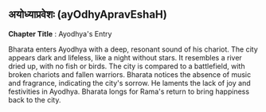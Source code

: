 ## अयोध्याप्रवेशः (ayOdhyApravEshaH)
**Chapter Title** : Ayodhya's Entry

Bharata enters Ayodhya with a deep, resonant sound of his chariot. The city appears dark and lifeless, like a night without stars. It resembles a river dried up, with no fish or birds. The city is compared to a battlefield, with broken chariots and fallen warriors. Bharata notices the absence of music and fragrance, indicating the city's sorrow. He laments the lack of joy and festivities in Ayodhya. Bharata longs for Rama's return to bring happiness back to the city.